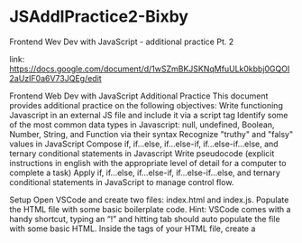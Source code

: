 # JSAddlPractice2-Bixby

Frontend Wev Dev with JavaScript - additional practice Pt. 2

link: https://docs.google.com/document/d/1wSZmBKJSKNqMfuULk0kbbj0GQOI2aUzIF0a6V73JQEg/edit

Frontend Web Dev with JavaScript
Additional Practice
This document provides additional practice on the following objectives:
Write functioning Javascript in an external JS file and include it via a script tag
Identify some of the most common data types in Javascript: null, undefined, Boolean, Number, String, and Function via their syntax
Recognize "truthy" and "falsy" values in JavaScript
Compose if, if...else, if...else-if, if...else-if...else, and ternary conditional statements in Javascript
Write pseudocode (explicit instructions in english with the appropriate level of detail for a computer to complete a task)
Apply if, if...else, if...else-if, if...else-if...else, and ternary conditional statements in JavaScript to manage control flow.

Setup
Open VSCode and create two files: index.html and index.js.
Populate the HTML file with some basic boilerplate code. Hint: VSCode comes with a handy shortcut, typing an “!” and hitting tab should auto populate the file with some basic HTML.
Inside the <head> tags of your HTML file, create a <script> tag.
We’ll use this script tag to link our JS file. Inside the script tag, you’ll need to add 3 attributes like so:

<script src=”./index.js” type=”text/javascript” defer>
The src attribute is used to provide the file path to the javascript file we want to link, the type attribute provides what type of file we are linking to, and the defer attribute ensures that our HTML file fully loads before the browser runs the JavaScript file.
Inside of index.js, add a simple console.log(“Hello World!”).
Next, if you have the Live Server extension installed on VSCode, right click the HTML file and click “Open With Live Server”. If you don’t have the extension, you can navigate to the HTML files location in Finder on Mac, or File Explorer on Windows, right click it and open with Google Chrome.
Once the browser opens, open up the Chrome Dev Tools. You should see “Hello World!” has been printed to the console.

Jacket or No Jacket?
Write a program that uses the temperature outside to determine if you 
should wear a jacket.	
Start by thinking about the logic we’ll need to do to write this program. Write some pseudo code in comments to outline the code we’ll need to write.
Once you’ve planned out the program, it’s time to start writing the code. Declare  a variable to hold the current temperature and assign it the value 60. This value could change later on, so keep that in mind when deciding which variable type to use.
Declare a second variable called isRaining, and assign it a boolean value.
We’ll need to use some conditional statements to check the values of our variables. Write an if statement to check if the temperature is less than or equal to 40. If it is, print to the console “It’s <temperature> degrees outside! Wear a heavy jacket.”
Next, add an else if statement, and check if the temperature is less than or equal 60. If it is, print to the console “It’s <temperature> degrees outside. Wear a jacket.”
Add another else if statement to check if the temperature is less than 70. If it is, print to the console “It’s <temperature> degrees outside, wear a light jacket.”
If none of the above statements are truthy, print to the console “It’s hot out today! No jacket needed!”
Run the program and see what is printed to the console. Try changing the value of the current temperature to something else. Did the output change?
Add another if statement to check if isRaining is true. If it is, print to the console. “It’s raining, too, so you should bring an umbrella!” If it’s false, print “No rain today, you can leave the umbrella at home!”.
	Bonus:
Instead of using an if statement to check if isRaining is true, try to incorporate a ternary operator. If it’s raining, print to the console that you need an umbrella, if it’s not raining, print “It’s not raining, so no umbrella needed!”
Create reusable code by writing a function that accepts a temperature, and isRaining as parameters, and uses the above conditional statements to print a string based on the temperature.

The Calculator
	Write a program that calculates prints the result after evaluating 
mathematical operations between two numbers.
Start by declaring a variable called userName, and assign it to an empty string.
If userName has a truthy value, print “Hello <user>!” to the console. If it has a falsy value, print “Hello, guest!”
Next declare two variables to hold two different numbers. You can give these variables any value.
Now declare a variable to hold a mathematical operation as a string. I.e. “add”, “subtract”, “multiply.”
Use conditional statements to check which operation to use:
“add” should add the two numbers together, and print “Sum of <num1> and <num2> is <result>.”
“subtract” should subtract num2 from num1, and print “Difference of <num1> and <num2> is <result>.”
“multiply” should multiply the two numbers together, and print “Product of <num1> and <num2> is <result>.”
“divide” should divide num1 by num2, and print “Division of <num1> and <num2> is <result>.”
“modulus” should perform the modulo operation on num1 and num2, and print “Modulus of <num1> and <num2> is <result>.”
If the operation is anything other than the ones listed above, print “<operation> is an invalid operation.”
Try running your program with different operators and number values.
What happens if you assign the numbers as a string, i.e “25”?
	Bonus:
Add more conditional statements to check if the numbers are valid inputs, i.e that the variable type is “number”.
Try adding more operators, like “exponents”.
Create reusable code by turning this program into a function that accepts 3 parameters, num1, num2 and operation.
Submission
To submit this assignment, put a GitHub link or screenshot of your work below and email this document to your instructional team members (ITMs). Make sure this document, and all links, are viewable by your ITMs.
